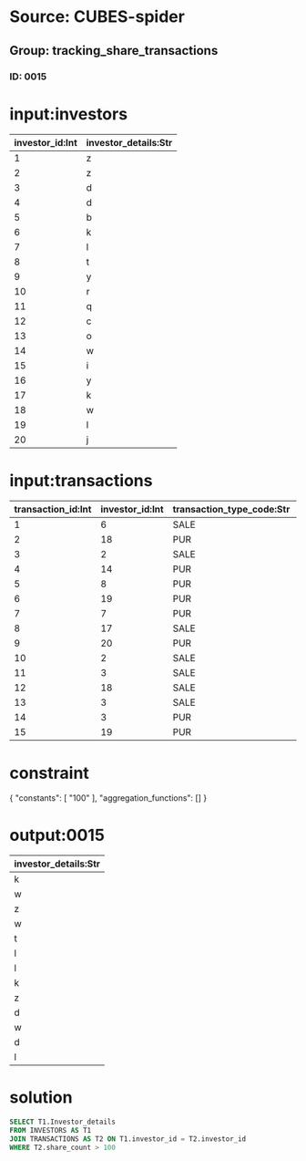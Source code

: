 # Source: CUBES-spider
## Group: tracking_share_transactions
### ID: 0015

# input:investors

| investor_id:Int | investor_details:Str |
|---|---|
| 1 | z |
| 2 | z |
| 3 | d |
| 4 | d |
| 5 | b |
| 6 | k |
| 7 | l |
| 8 | t |
| 9 | y |
| 10 | r |
| 11 | q |
| 12 | c |
| 13 | o |
| 14 | w |
| 15 | i |
| 16 | y |
| 17 | k |
| 18 | w |
| 19 | l |
| 20 | j |

# input:transactions

| transaction_id:Int | investor_id:Int | transaction_type_code:Str | date_of_transaction:Str | amount_of_transaction:Dbl | share_count:Str | other_details:Str |
|---|---|---|---|---|---|---|
| 1 | 6 | SALE | 1988-09-16 19:02:51 | 302507.6996 | 8718572.0 | nan |
| 2 | 18 | PUR | 1982-06-06 17:19:00 | 27.257 | 9.0 | nan |
| 3 | 2 | SALE | 1979-04-27 06:03:59 | 48777.969 | 8580.0 | nan |
| 4 | 14 | PUR | 2001-11-28 15:06:25 | 4.5263 | 8040.0 | nan |
| 5 | 8 | PUR | 1977-08-17 13:13:30 | 0.0 | 930.0 | nan |
| 6 | 19 | PUR | 1985-10-08 13:13:39 | 207484122.2796 | 2751.0 | nan |
| 7 | 7 | PUR | 1990-12-02 09:03:38 | 822.803 | 1522.0 | nan |
| 8 | 17 | SALE | 2004-01-18 20:37:50 | 78035671.4424 | 96178.0 | nan |
| 9 | 20 | PUR | 1977-08-13 02:18:47 | 82057.207 | nan | nan |
| 10 | 2 | SALE | 1981-01-28 08:07:03 | 29.3534 | 1654756.0 | nan |
| 11 | 3 | SALE | 2000-04-03 20:55:43 | 0.0 | 674529892.0 | nan |
| 12 | 18 | SALE | 1983-11-01 17:57:27 | 1.0 | 587.0 | nan |
| 13 | 3 | SALE | 2002-04-07 20:28:37 | 183.2 | nan | nan |
| 14 | 3 | PUR | 2002-09-13 03:04:56 | 0.0 | 630021.0 | nan |
| 15 | 19 | PUR | 1997-12-30 05:05:40 | 8.9 | 93191.0 | nan |

# constraint

{
  "constants": [
    "100"
  ],
  "aggregation_functions": []
}

# output:0015

| investor_details:Str |
|---|
| k |
| w |
| z |
| w |
| t |
| l |
| l |
| k |
| z |
| d |
| w |
| d |
| l |

# solution

```sql
SELECT T1.Investor_details
FROM INVESTORS AS T1
JOIN TRANSACTIONS AS T2 ON T1.investor_id = T2.investor_id
WHERE T2.share_count > 100
```
